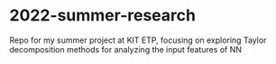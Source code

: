 # 2022-summer-research
Repo for my summer project at KIT ETP, focusing on exploring Taylor decomposition methods for analyzing the input features of NN
